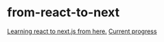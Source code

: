 # from-react-to-next
[Learning react to next.js from here.](https://nextjs.org/learn/react-foundations/what-is-react-and-nextjs)
[Current progress](https://nextjs.org/learn/react-foundations/installation)
